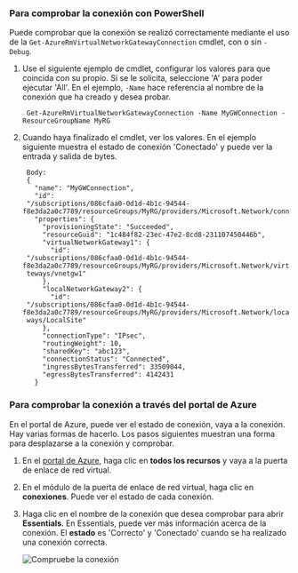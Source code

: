 ### <a name="to-verify-your-connection-by-using-powershell"></a>Para comprobar la conexión con PowerShell

Puede comprobar que la conexión se realizó correctamente mediante el uso de la `Get-AzureRmVirtualNetworkGatewayConnection` cmdlet, con o sin `-Debug`. 

1. Use el siguiente ejemplo de cmdlet, configurar los valores para que coincida con su propio. Si se le solicita, seleccione 'A' para poder ejecutar 'All'. En el ejemplo, `-Name` hace referencia al nombre de la conexión que ha creado y desea probar.

        Get-AzureRmVirtualNetworkGatewayConnection -Name MyGWConnection -ResourceGroupName MyRG

2. Cuando haya finalizado el cmdlet, ver los valores. En el ejemplo siguiente muestra el estado de conexión 'Conectado' y puede ver la entrada y salida de bytes.

        Body:
        {
          "name": "MyGWConnection",
          "id":
        "/subscriptions/086cfaa0-0d1d-4b1c-94544-f8e3da2a0c7789/resourceGroups/MyRG/providers/Microsoft.Network/connections/MyGWConnection",
          "properties": {
            "provisioningState": "Succeeded",
            "resourceGuid": "1c484f82-23ec-47e2-8cd8-231107450446b",
            "virtualNetworkGateway1": {
              "id":
        "/subscriptions/086cfaa0-0d1d-4b1c-94544-f8e3da2a0c7789/resourceGroups/MyRG/providers/Microsoft.Network/virtualNetworkGa
        teways/vnetgw1"
            },
            "localNetworkGateway2": {
              "id":
        "/subscriptions/086cfaa0-0d1d-4b1c-94544-f8e3da2a0c7789/resourceGroups/MyRG/providers/Microsoft.Network/localNetworkGate
        ways/LocalSite"
            },
            "connectionType": "IPsec",
            "routingWeight": 10,
            "sharedKey": "abc123",
            "connectionStatus": "Connected",
            "ingressBytesTransferred": 33509044,
            "egressBytesTransferred": 4142431
          }

### <a name="to-verify-your-connection-by-using-the-azure-portal"></a>Para comprobar la conexión a través del portal de Azure

En el portal de Azure, puede ver el estado de conexión, vaya a la conexión. Hay varias formas de hacerlo. Los pasos siguientes muestran una forma para desplazarse a la conexión y comprobar.

1. En el [portal de Azure](http://portal.azure.com), haga clic en **todos los recursos** y vaya a la puerta de enlace de red virtual.
2. En el módulo de la puerta de enlace de red virtual, haga clic en **conexiones**. Puede ver el estado de cada conexión.
3. Haga clic en el nombre de la conexión que desea comprobar para abrir **Essentials**. En Essentials, puede ver más información acerca de la conexión. El **estado** es 'Correcto' y 'Conectado' cuando se ha realizado una conexión correcta.

    ![Compruebe la conexión](./media/vpn-gateway-verify-connection-rm-include/connectionsucceeded.png)